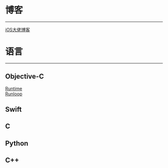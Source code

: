# 博客
---
[iOS大佬博客](https://github.com/MaoTaoTian/Growing/blob/master/%E5%A4%A7%E4%BD%AC%E5%8D%9A%E5%AE%A2.md)

# 语言
---
## Objective-C 
[Runtime](https://github.com/MaoTaoTian/Growing/blob/master/Runtime.md)  
[Runloop](https://github.com/MaoTaoTian/Growing/blob/master/Runloop.md)

## Swift
## C
## Python
## C++
